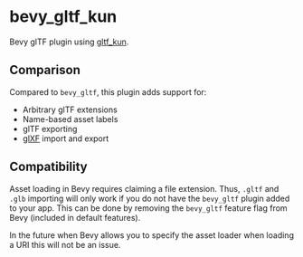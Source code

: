 # bevy_gltf_kun

Bevy glTF plugin using [gltf_kun](https://crates.io/crates/gltf_kun).

## Comparison

Compared to `bevy_gltf`, this plugin adds support for:
- Arbitrary glTF extensions
- Name-based asset labels
- glTF exporting
- [glXF](https://github.com/KhronosGroup/glXF) import and export

## Compatibility

Asset loading in Bevy requires claiming a file extension.
Thus, `.gltf` and `.glb` importing will only work if you do not have the `bevy_gltf` plugin added to your app.
This can be done by removing the `bevy_gltf` feature flag from Bevy (included in default features).

In the future when Bevy allows you to specify the asset loader when loading a URI this will not be an issue.
